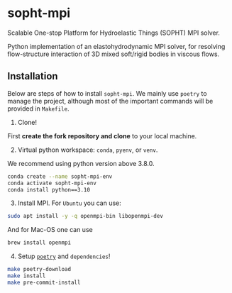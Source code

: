 # sopht-mpi

Scalable One-stop Platform for Hydroelastic Things (SOPHT) MPI solver.

Python implementation of an elastohydrodynamic MPI solver, for resolving
flow-structure interaction of 3D mixed soft/rigid bodies in viscous flows.

## Installation

Below are steps of how to install `sopht-mpi`. We mainly use `poetry` to manage
the project, although most of the important commands will be provided in `Makefile`.

1. Clone!

First **create the fork repository and clone** to your local machine.

2. Virtual python workspace: `conda`, `pyenv`, or `venv`.

We recommend using python version above 3.8.0.

```bash
conda create --name sopht-mpi-env
conda activate sopht-mpi-env
conda install python==3.10
```

3. Install MPI. For `Ubuntu` you can use:
```bash
sudo apt install -y -q openmpi-bin libopenmpi-dev
```
And for Mac-OS one can use
```bash
brew install openmpi
```

4. Setup [`poetry`](https://python-poetry.org) and `dependencies`!

```bash
make poetry-download
make install
make pre-commit-install
```
